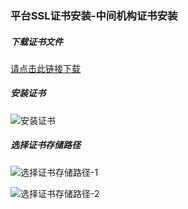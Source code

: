 ### 平台SSL证书安装-中间机构证书安装

##### 下载证书文件

[请点击此链接下载](/docs-note-rhapsody/assets/ca/alsoapp_ca_agent.crt)

##### 安装证书

![安装证书](/docs-note-rhapsody/assets/images/image-20220513184722857.png)

##### 选择证书存储路径

![选择证书存储路径-1](/docs-note-rhapsody/assets/images/image-20220513184344846.png)

![选择证书存储路径-2](/docs-note-rhapsody/assets/images/image-20220513184956859.png) 